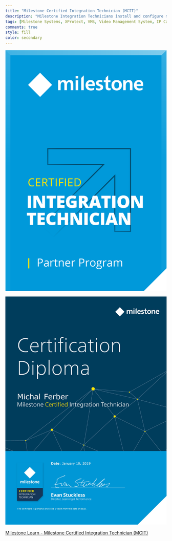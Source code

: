 ```yaml
---
title: "Milestone Certified Integration Technician (MCIT)"
description: "Milestone Integration Technicians install and configure moderately complex XProtect VMS installations with camera counts of 100-500 cameras."
tags: [Milestone Systems, XProtect, VMS, Video Management System, IP Cameras, CCTV]
comments: true
style: fill
color: secondary
---
```


<img class="d-block w-25" src="/assets/badges/milestone-certified-integration-technician-mcit.png">

![Milestone Certified Integration Technician](/assets/certs/2019-01-10_Milestone-Certified-Integration-Technician-MCIT.jpg)

[Milestone Learn - Milestone Certified Integration Technician (MCIT)](https://learn.milestonesys.com/certifications_mcit.htm)
